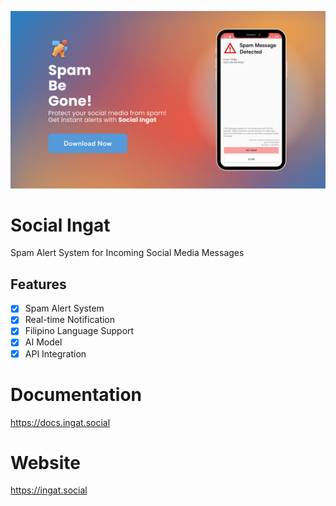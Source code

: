 ![Banner](https://github.com/SocialIngat/.github/blob/master/profile/banner.png)

# Social Ingat
Spam Alert System for Incoming Social Media Messages

## Features
- [x] Spam Alert System
- [x] Real-time Notification
- [x] Filipino Language Support
- [x] AI Model
- [x] API Integration

# Documentation
https://docs.ingat.social

# Website
https://ingat.social

